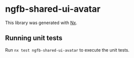 # ngfb-shared-ui-avatar

This library was generated with [Nx](https://nx.dev).

## Running unit tests

Run `nx test ngfb-shared-ui-avatar` to execute the unit tests.

